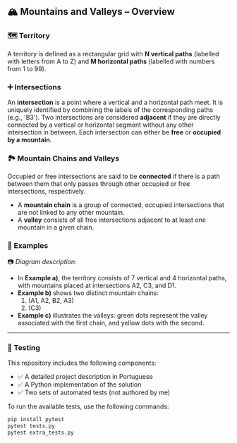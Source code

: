 
## 🏔️ Mountains and Valleys – Overview

### 🗺️ Territory  
A territory is defined as a rectangular grid with **N vertical paths** (labelled with letters from A to Z) and **M horizontal paths** (labelled with numbers from 1 to 99).  

### ➕ Intersections  
An **intersection** is a point where a vertical and a horizontal path meet. It is uniquely identified by combining the labels of the corresponding paths (e.g., 'B3'). Two intersections are considered **adjacent** if they are directly connected by a vertical or horizontal segment without any other intersection in between. Each intersection can either be **free** or **occupied by a mountain**.

### 🏞️ Mountain Chains and Valleys  
Occupied or free intersections are said to be **connected** if there is a path between them that only passes through other occupied or free intersections, respectively.  
- A **mountain chain** is a group of connected, occupied intersections that are not linked to any other mountain.  
- A **valley** consists of all free intersections adjacent to at least one mountain in a given chain.

### 📌 Examples  
📷 *Diagram description:*  
- In **Example a)**, the territory consists of 7 vertical and 4 horizontal paths, with mountains placed at intersections A2, C3, and D1.  
- **Example b)** shows two distinct mountain chains:  
  1. (A1, A2, B2, A3)  
  2. (C3)  
- **Example c)** illustrates the valleys: green dots represent the valley associated with the first chain, and yellow dots with the second.

---

### 🧪 Testing

This repository includes the following components:

- ✅ A detailed project description in Portuguese  
- ✅ A Python implementation of the solution  
- ✅ Two sets of automated tests (not authored by me)

To run the available tests, use the following commands:

```bash
pip install pytest
pytest tests.py
pytest extra_tests.py
```
